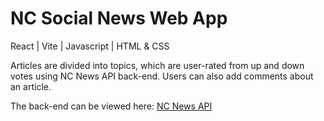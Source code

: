 # NC Social News Web App
React | Vite | Javascript | HTML & CSS

Articles are divided into topics, which are user-rated from up and down votes using NC News API back-end. Users can also add comments about an article.

The back-end can be viewed here: <a href="https://github.com/GemboJones/fe-nc-news">NC News API</a>
